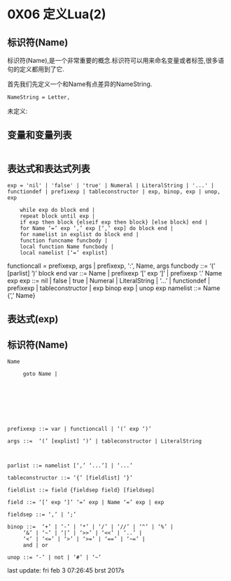 # 0X06 定义Lua(2)

## 标识符(Name)

标识符(Name),是一个非常重要的概念.标识符可以用来命名变量或者标签,很多语句的定义都用到了它.

首先我们先定义一个和Name有点差异的NameString.

```EBNF
NameString = Letter, 
```


未定义:


## 变量和变量列表

```EBNF

```

## 表达式和表达式列表

```EBNF
exp = 'nil' | 'false' | 'true' | Numeral | LiteralString | '...' | functiondef | prefixexp | tableconstructor | exp, binop, exp | unop, exp
```
 
    
        while exp do block end | 
        repeat block until exp | 
        if exp then block {elseif exp then block} [else block] end | 
        for Name ‘=’ exp ‘,’ exp [‘,’ exp] do block end | 
        for namelist in explist do block end | 
        function funcname funcbody | 
        local function Name funcbody | 
        local namelist [‘=’ explist] 

functioncall = prefixexp, args | prefixexp, ':', Name, args
funcbody ::= ‘(’ [parlist] ‘)’ block end
var ::=  Name | prefixexp ‘[’ exp ‘]’ | prefixexp ‘.’ Name 
exp
	exp ::=  nil | false | true | Numeral | LiteralString | ‘...’ | functiondef | 
		 prefixexp | tableconstructor | exp binop exp | unop exp 
         	namelist ::= Name {‘,’ Name}

## 表达式(exp)

## 标识符(Name)



```EBNF
Name
```


		 goto Name | 








	prefixexp ::= var | functioncall | ‘(’ exp ‘)’

	args ::=  ‘(’ [explist] ‘)’ | tableconstructor | LiteralString 



	parlist ::= namelist [‘,’ ‘...’] | ‘...’

	tableconstructor ::= ‘{’ [fieldlist] ‘}’

	fieldlist ::= field {fieldsep field} [fieldsep]

	field ::= ‘[’ exp ‘]’ ‘=’ exp | Name ‘=’ exp | exp

	fieldsep ::= ‘,’ | ‘;’

	binop ::=  ‘+’ | ‘-’ | ‘*’ | ‘/’ | ‘//’ | ‘^’ | ‘%’ | 
		 ‘&’ | ‘~’ | ‘|’ | ‘>>’ | ‘<<’ | ‘..’ | 
		 ‘<’ | ‘<=’ | ‘>’ | ‘>=’ | ‘==’ | ‘~=’ | 
		 and | or

	unop ::= ‘-’ | not | ‘#’ | ‘~’

last update: fri feb 3 07:26:45 brst 2017s